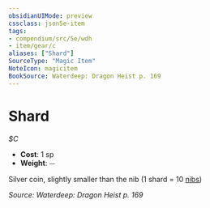 ```yaml
---
obsidianUIMode: preview
cssclass: json5e-item
tags:
- compendium/src/5e/wdh
- item/gear/c
aliases: ["Shard"]
SourceType: "Magic Item"
NoteIcon: magicitem
BookSource: Waterdeep: Dragon Heist p. 169
---
```

# Shard
*$C*  

- **Cost**: 1 sp
- **Weight**: ⏤

Silver coin, slightly smaller than the nib (1 shard = 10 [nibs](/2-Mechanics/CLI/items/nib-wdh.md))

*Source: Waterdeep: Dragon Heist p. 169*